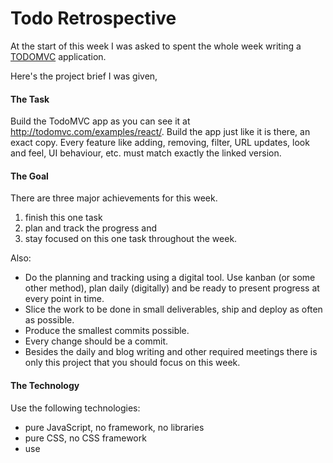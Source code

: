 # Todo Retrospective

At the start of this week I was asked to spent the whole week writing a [TODOMVC](http://todomvc.com/examples/react/) application.

Here's the project brief I was given,
#### The Task
Build the TodoMVC app as you can see it at http://todomvc.com/examples/react/. Build the app just like it is there, an exact copy. Every feature like adding, removing, filter, URL updates, look and feel, UI behaviour, etc. must match exactly the linked version.

#### The Goal
There are three major achievements for this week.
1. finish this one task
2. plan and track the progress and
3. stay focused on this one task throughout the week.

Also:
+ Do the planning and tracking using a digital tool. Use kanban (or some other method), plan daily (digitally) and be ready to present progress at every point in time.
+ Slice the work to be done in small deliverables, ship and deploy as often as possible.
+ Produce the smallest commits possible.
+ Every change should be a commit.
+ Besides the daily and blog writing and other required meetings there is only this project that you should focus on this week.

#### The Technology
Use the following technologies:
- pure JavaScript, no framework, no libraries
- pure CSS, no CSS framework
- use <script type=module> to load pure JavaScript modules, don't bundle anything
- use ES6 modules no transpiling of any modern JavaScript feature, use what the latest browsers like Chrome provide
- deploy straight from github repo, e.g. using https://rawgit.com/ or straight from github

## How much I got done

#### Tasks from the TodoMVC [app-spec](https://github.com/tastejs/todomvc/blob/master/app-spec.md#functionality)

+ [x] When there are no todos, `#main` and `#footer` should be hidden.
+ [x] New todos are entered in the input at the top of the app.
+ [x] The input element should be focused when the page is loaded, preferably by using the `autofocus` input attribute.
+ [x] Pressing Enter creates the todo, appends it to the todo list, and clears the input. Make sure to `.trim()` the input and then check that it's not empty before creating a new todo.
+ [x] Clicking the checkbox marks the todo as complete by updating its `completed` value and toggling the class `completed` on its parent `<li>`
+ [x] Displays the number of active todos in a pluralized form.
+ [x] Make sure the number is wrapped by a `<strong>` tag.
+ [x] Also make sure to pluralize the `item` word correctly: `0 items`, `1 item`, `2 items`. Example: **2** items left
+ [x] Hovering over the todo shows the remove button (`.destroy`)
+ [x] Your app should dynamically persist the todos to localStorage.
+ [x] If the framework has capabilities for persisting data (e.g. Backbone.sync), use that. Otherwise, use vanilla localStorage.
+ [x] If possible, use the keys `id`, `title`, `completed` for each item.
+ [x] Make sure to use this format for the localStorage name: `todos-[framework]`.

### What I didn't get done
+ [ ] This checkbox toggles all the todos to the same state as itself.
+ [ ] Make sure to clear the checked state after the "Clear completed" button is clicked.
+ [ ] The "Mark all as complete" checkbox should also be updated when single todo items are checked/unchecked. Eg. When all the todos are checked it should also get checked.
+ [ ] Double-clicking the `<label>` activates editing mode, by toggling the `.editing` class on its `<li>`
+ [ ] When editing mode is activated it will hide the other controls and bring forward an input that contains the todo title, which should be focused (`.focus()`).
+ [ ] The edit should be saved on both blur and enter, and the `editing` class should be removed. Make sure to `.trim()` the input and then check that it's not empty.
+ [ ] If it's empty the todo should instead be destroyed. If escape is pressed during the edit, the edit state should be left and any changes be discarded.
+ [ ] Removes completed todos when clicked. Should be hidden when there are no completed todos.
+ [ ] The following routes should be implemented: `#/` (all - default), `#/active` and `#/completed` (`#!/` is also allowed).
+ [ ] When the route changes, the todo list should be filtered on a model level and the `selected` class on the filter links should be toggled.
+ [ ] When an item is updated while in a filtered state, it should be updated accordingly. E.g. if the filter is `Active` and the item is checked, it should be hidden.
+ [ ] Make sure the active filter is persisted on reload.

## What could have gone better

As the project was hosted on github and the turn around time from pushing to publishing could take a minute or two a lot of time was wasted on typos, and syntax errors that would normally be caught with a linter.

The comment log is at the bottom of the page and it shows how often, typos and commits made just to debug something where done.

Given how often this was going to happen I made the early decision to use todomvc's css, if I got the JavaScript side of the app done I could then remove the css and spend endless hours tweaking the style sheets in the browser until it worked again. Thankfully I never got that far.

Honestly, I would normally use a css processor and linter to reduce avoidable mistakes.   

## Commit log
Generate using
```bash
git log --reverse --pretty=format:"> %aD: %B" \
  | sed '/^$/d' \
  >> ../yabhoh/public/Agile/TodoRetrospective.md
```
